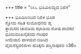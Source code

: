 +++
title = "೦೩೬ ಭೂಮಿಲಮ್ಬದ ನಿಖಿಳ"

+++
ಭೂಮಿಲಂಬದ ನಿಖಿಳ ಭೂಪ  
ಸ್ತೋಮ ಸಹಿತ ಸುಯೋಧನನು ಹೃ  
ತ್ತಾಮಸದ ಚಾವಡಿಯ ಝಾಡಿಯ ರೋಷ ಪಾವಕದ  
ಧೂಮಮುಖನೈತಂದು ಗಜಪುರ  
ಸೀಮೆಯಲಿ ಪಾಳಯವ ಬಿಡಿಸಿದ  
ವೈಮನಸ್ಯದಲಿರುಳು ಹೊಕ್ಕನು ಹಸ್ತಿನಾಪುರವ    ॥36॥